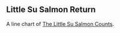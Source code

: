 ## Little Su Salmon Return

A line chart of [The Little Su Salmon Counts](https://gist.githubusercontent.com/camieelaine/d6152425d332e5484fc7c8e85f8b833b/raw/dfa2102c09b1e39cf9c630bd7ff4e4679410a9ba/LittleSuFishCount.csv).
